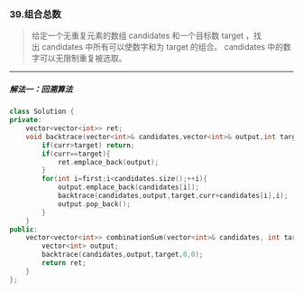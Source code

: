 ### 39.组合总数
> 给定一个无重复元素的数组 candidates 和一个目标数 target ，找出 candidates 中所有可以使数字和为 target 的组合。
> candidates 中的数字可以无限制重复被选取。
***
##### 解法一：回溯算法
```c++
class Solution {
private:
    vector<vector<int>> ret;
    void backtrace(vector<int>& candidates,vector<int>& output,int target,int curr,int first){
        if(curr>target) return;
        if(curr==target){
            ret.emplace_back(output);
        }
        for(int i=first;i<candidates.size();++i){
            output.emplace_back(candidates[i]);
            backtrace(candidates,output,target,curr+candidates[i],i);
            output.pop_back();
        }
    }
public:
    vector<vector<int>> combinationSum(vector<int>& candidates, int target) {
        vector<int> output;
        backtrace(candidates,output,target,0,0);
        return ret;
    }
};
```
